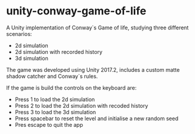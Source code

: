 # unity-conway-game-of-life
<p>A Unity implementation of Conway`s Game of life, studying three different scenarios:</p>
<ul>
<li>2d simulation</li>
<li>2d simulation with recorded history</li>
<li>3d simulation</li>
</ul>
<p>The game was developed using Unity 2017.2, includes a custom matte shadow catcher and Conway`s rules.</p>
<p>If the game is build the controls on the keyboard are:</p>
<ul>
<li>Press 1 to load the 2d simulation</li>
<li>Press 2 to load the 2d simulation with recoded history</li>
<li>Press 3 to load the 3d simulation</li>
<li>Press spacebar to reset the level and initialise a new random seed</li>
<li>Pres escape to quit the app</li>
</ul>

